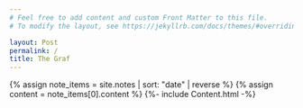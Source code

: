 ```yaml
---
# Feel free to add content and custom Front Matter to this file.
# To modify the layout, see https://jekyllrb.com/docs/themes/#overriding-theme-defaults

layout: Post
permalink: /
title: The Graf
---
```

{% assign note_items = site.notes | sort: "date" | reverse %}
{% assign content = note_items[0].content %}
{%- include Content.html -%}